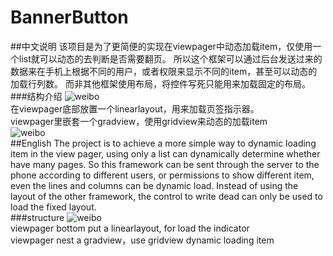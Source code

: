 # BannerButton
##中文说明
该项目是为了更简便的实现在viewpager中动态加载item，仅使用一个list就可以动态的去判断是否需要翻页。
所以这个框架可以通过后台发送过来的数据来在手机上根据不同的用户，或者权限来显示不同的item，甚至可以动态的加载行列数。
而非其他框架使用布局，将控件写死只能用来加载固定的布局。<br>
###结构介绍
![weibo](http://ww1.sinaimg.cn/mw690/4369f9c9jw1f9rms2ay36j20dj09umxb.jpg)  <br>
在viewpager底部放置一个linearlayout，用来加载页签指示器。<br>
viewpager里嵌套一个gradview，使用gridview来动态的加载item<br>
![weibo](http://ww3.sinaimg.cn/mw690/4369f9c9jw1f9rn2t0cc4j20u01hctfl.jpg)  <br>
##English
The project is to achieve a more simple way to dynamic loading item in the view pager, 
using only a list can dynamically determine whether have many pages.
So this framework can be sent through the server to the phone according to different users, 
or permissions to show different item, even the lines and columns can be dynamic load.
Instead of using the layout of the other framework, the control to write dead can only be used to load the fixed layout.<br>
###structure
![weibo](http://ww1.sinaimg.cn/mw690/4369f9c9jw1f9rms2ay36j20dj09umxb.jpg)  <br>
viewpager bottom put a linearlayout, for load the indicator<br>
viewpager nest a gradview，use gridview dynamic loading item<br>
